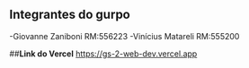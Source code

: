 ## **Integrantes do gurpo**
  -Giovanne Zaniboni RM:556223
  -Vinícius Matareli RM:555200

##**Link do Vercel**
<a>https://gs-2-web-dev.vercel.app</a>
